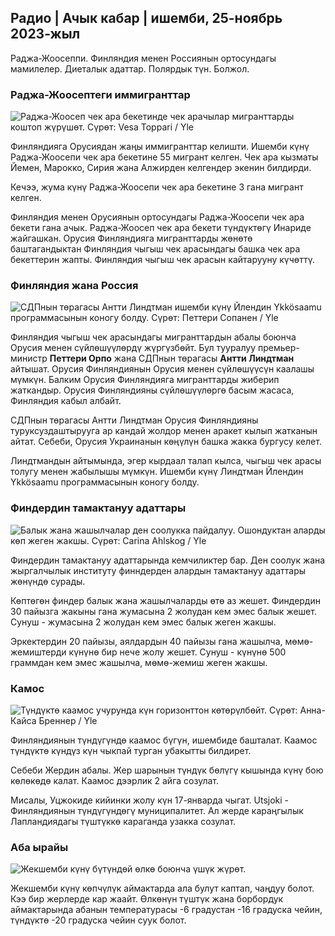 ## Радио \| Ачык кабар \| ишемби, 25-ноябрь 2023-жыл

Раджа-Жоосеппи. Финляндия менен Россиянын ортосундагы мамилелер. Диеталык адаттар. Полярдык түн. Болжол.

### Раджа-Жоосептеги иммигранттар

![Раджа-Жоосеп чек ара бекетинде чек арачылар мигранттарды коштоп жүрүшөт. Сүрөт: Vesa Toppari / Yle](https://images.cdn.yle.fi/image/upload/c_crop,h_2485,w_4434,x_0,y_0/ar_1.777777777777777,c_fill,g_faces,h_6710/pr.q_auto:eco/f_auto/fl_lossy/v1700923049/39-12066516562050c25bf5)

Финляндияга Орусиядан жаңы иммигранттар келишти. Ишемби күнү Раджа-Жоосепи чек ара бекетине 55 мигрант келген. Чек ара кызматы Йемен, Марокко, Сирия жана Алжирден келгендер экенин билдирди.

Кечээ, жума күнү Раджа-Жоосепи чек ара бекетине 3 гана мигрант келген.

Финляндия менен Орусиянын ортосундагы Раджа-Жоосепи чек ара бекети гана ачык. Раджа-Жоосеп чек ара бекети түндүктөгү Инариде жайгашкан. Орусия Финляндияга мигранттарды жөнөтө баштагандыктан Финляндия чыгыш чек арасындагы башка чек ара бекеттерин жапты. Финляндия чыгыш чек арасын кайтарууну күчөттү.

### Финляндия жана Россия

![СДПнын төрагасы Антти Линдтман ишемби күнү Йлендин Ykkösaamu программасынын коногу болду. Сүрөт: Петтери Сопанен / Yle](https://images.cdn.yle.fi/image/upload/c_crop,h_2246,w_3994,x_0,y_219/ar_1.777777777777777,c_fill,g_faces,w_pr_61/d.q_auto:eco/f_auto/fl_lossy/v1700900444/39-12065056561addd4a0a6)

Финляндия чыгыш чек арасындагы мигранттардын абалы боюнча Орусия менен сүйлөшүүлөрдү жүргүзбөйт. Бул тууралуу премьер-министр **Петтери Орпо** жана СДПнын төрагасы **Антти Линдтман** айтышат. Орусия Финляндиянын Орусия менен сүйлөшүүсүн каалашы мүмкүн. Балким Орусия Финляндияга мигранттарды жиберип жаткандыр. Орусия Финляндияны сүйлөшүүлөргө басым жасаса, Финляндия кабыл албайт.

СДПнын төрагасы Антти Линдтман Орусия Финляндияны туруксуздаштырууга ар кандай жолдор менен аракет кылып жатканын айтат. Себеби, Орусия Украинанын көңүлүн башка жакка бургусу келет.

Линдтмандын айтымында, эгер кырдаал талап кылса, чыгыш чек арасы толугу менен жабылышы мүмкүн. Ишемби күнү Линдтман Йлендин Ykkösaamu программасынын коногу болду.

### Финдердин тамактануу адаттары

![Балык жана жашылчалар ден соолукка пайдалуу. Ошондуктан аларды көп жеген жакшы. Сүрөт: Carina Ahlskog / Yle](https://images.cdn.yle.fi/image/upload/c_crop,h_2495,w_4437,x_987,y_765/ar_1.777777777777777,c_fill,g_faces,_601d,q_auto:eco/f_auto/fl_lossy/v1693405582/39-116488464ef488e5f9cd)

Финдердин тамактануу адаттарында кемчиликтер бар. Ден соолук жана жыргалчылык институту финндерден алардын тамактануу адаттары жөнүндө сурады.

Көптөгөн финдер балык жана жашылчаларды өтө аз жешет. Финдердин 30 пайызга жакыны гана жумасына 2 жолудан кем эмес балык жешет. Сунуш - жумасына 2 жолудан кем эмес балык жеген жакшы.

Эркектердин 20 пайызы, аялдардын 40 пайызы гана жашылча, мөмө-жемиштерди күнүнө бир нече жолу жешет. Сунуш - күнүнө 500 граммдан кем эмес жашылча, мөмө-жемиш жеген жакшы.

### Камос

![Түндүктө каамос учурунда күн горизонттон көтөрүлбөйт. Сүрөт: Анна-Кайса Бреннер / Yle](https://images.cdn.yle.fi/image/upload/c_crop,h_1944,w_3456,x_0,y_1025/ar_1.777777777777777,c_fill,g_faces/g_610,0/q_auto:eco/f_auto/fl_lossy/v1641653122/39-89980561d9a329301e9)

Финляндиянын түндүгүндө каамос бүгүн, ишембиде башталат. Каамос түндүктө күндүз күн чыкпай турган убакытты билдирет.

Себеби Жердин абалы. Жер шарынын түндүк бөлүгү кышында күнү бою көлөкөдө калат. Каамос дээрлик 2 айга созулат.

Мисалы, Уцжокиде кийинки жолу күн 17-январда чыгат. Utsjoki - Финляндиянын түндүгүндөгү муниципалитет. Ал жерде караңгылык Лапландиядагы түштүккө караганда узакка созулат.

### Аба ырайы

![Жекшемби күнү бүтүндөй өлкө боюнча үшүк жүрөт.](https://images.cdn.yle.fi/image/upload/c_crop,h_1080,w_1919,x_0,y_0/ar_1.777777777777777,c_fill,g_faces_6012,/dpr_1.0/q_auto:eco/f_auto/fl_lossy/v1700928265/39-120668565621aeb49ab4)

Жекшемби күнү көпчүлүк аймактарда ала булут каптап, чаңдуу болот. Кээ бир жерлерде кар жаайт. Өлкөнүн түштүк жана борбордук аймактарында абанын температурасы -6 градустан -16 градуска чейин, түндүктө -20 градуска чейин суук болот.